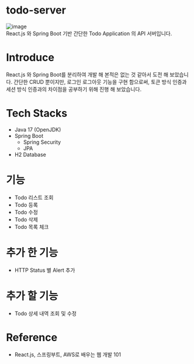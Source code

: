 # todo-server

![image](https://user-images.githubusercontent.com/36991763/193462171-ad8b4eff-8d3b-41c0-81c8-a3b825458476.png)  
React.js 와 Spring Boot 기반 간단한 Todo Application 의 API 서버입니다.

# Introduce
React.js 와 Spring Boot를 분리하여 개발 해 본적은 없는 것 같아서 도전 해 보았습니다. 
간단한 CRUD 뿐이지만, 로그인 로그아웃 기능을 구현 함으로써, 
토큰 방식 인증과 세션 방식 인증과의 차이점을 공부하기 위해 진행 해 보았습니다. 

# Tech Stacks
- Java 17 (OpenJDK)
- Spring Boot
  - Spring Security
  - JPA
- H2 Database

# 기능
- Todo 리스트 조회
- Todo 등록
- Todo 수정
- Todo 삭제
- Todo 목록 체크

# 추가 한 기능
- HTTP Status 별 Alert 추가

# 추가 할 기능
- Todo 상세 내역 조회 및 수정

# Reference
- React.js, 스프링부트, AWS로 배우는 웹 개발 101
